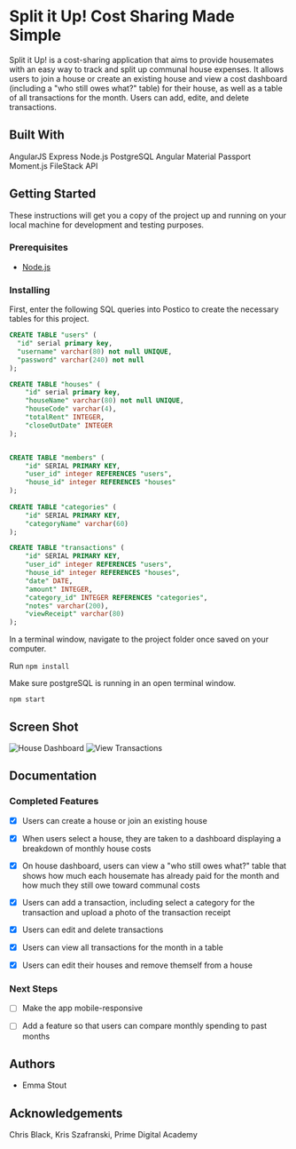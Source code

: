 # Split it Up! Cost Sharing Made Simple

Split it Up! is a cost-sharing application that aims to provide housemates with an easy way to track and split up communal house expenses. It allows users to join a house or create an existing house and view a cost dashboard (including a "who still owes what?" table) for their house, as well as a table of all transactions for the month. Users can add, edite, and delete transactions. 


## Built With

AngularJS
Express
Node.js
PostgreSQL
Angular Material
Passport
Moment.js
FileStack API

## Getting Started

These instructions will get you a copy of the project up and running on your local machine for development and testing purposes. 


### Prerequisites

- [Node.js](https://nodejs.org/en/)


### Installing

First, enter the following SQL queries into Postico to create the necessary tables for this project.

```sql
CREATE TABLE "users" (
  "id" serial primary key,
  "username" varchar(80) not null UNIQUE,
  "password" varchar(240) not null
);

CREATE TABLE "houses" (
	"id" serial primary key,
	"houseName" varchar(80) not null UNIQUE,
	"houseCode" varchar(4), 
	"totalRent" INTEGER,
	"closeOutDate" INTEGER	
);


CREATE TABLE "members" (
	"id" SERIAL PRIMARY KEY,
	"user_id" integer REFERENCES "users",
	"house_id" integer REFERENCES "houses"	
);
	
CREATE TABLE "categories" (
	"id" SERIAL PRIMARY KEY,
	"categoryName" varchar(60)	
);

CREATE TABLE "transactions" (
	"id" SERIAL PRIMARY KEY,
	"user_id" integer REFERENCES "users",
	"house_id" integer REFERENCES "houses",
	"date" DATE,
	"amount" INTEGER,
	"category_id" INTEGER REFERENCES "categories",
	"notes" varchar(200),
	"viewReceipt" varchar(80)	
);
```

In a terminal window, navigate to the project folder once saved on your computer.

Run ```npm install```

Make sure postgreSQL is running in an open terminal window.

```npm start```

## Screen Shot

![House Dashboard](server/public/styles/screenshot1.png)
![View Transactions](server/public/styles/screenshot2.png)


## Documentation

### Completed Features

- [x] Users can create a house or join an existing house
- [x] When users select a house, they are taken to a dashboard displaying a breakdown of monthly house costs
- [x] On house dashboard, users can view a "who still owes what?" table that shows how much each housemate has already paid for the month and how much they still owe toward communal costs
- [x] Users can add a transaction, including select a category for the transaction and upload a photo of the transaction receipt
- [x] Users can edit and delete transactions
- [x] Users can view all transactions for the month in a table
- [x] Users can edit their houses and remove themself from a house


### Next Steps

- [ ] Make the app mobile-responsive
- [ ] Add a feature so that users can compare monthly spending to past months


## Authors

* Emma Stout

## Acknowledgements

Chris Black, Kris Szafranski, Prime Digital Academy
